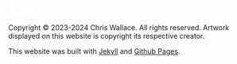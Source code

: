   <footer class="fade-in-element">
    <div class="content-container">
      <div class="brand mb-4">
        <a href="/" aria-label="Home">
          <svg class="logo" width="52" height="20" viewBox="0 0 52 20" fill="none" xmlns="http://www.w3.org/2000/svg">
            <path d="M0 1.6C0 0.845753 0 0.468629 0.234315 0.234315C0.468629 0 0.845753 0 1.6 0H13.7502C14.3639 0 14.6708 0 14.8899 0.175288C15.109 0.350576 15.1764 0.649942 15.3112 1.24867L18.3446 14.7264C18.4618 15.247 18.5204 15.5073 18.6959 15.6745C18.7293 15.7063 18.7653 15.7351 18.8037 15.7607C19.0053 15.8952 19.2721 15.8952 19.8057 15.8952V15.8952C20.3393 15.8952 20.6061 15.8952 20.8077 15.7607C20.846 15.7351 20.8821 15.7063 20.9155 15.6745C21.091 15.5073 21.1496 15.247 21.2667 14.7264L24.3002 1.24868C24.4349 0.649943 24.5023 0.350576 24.7214 0.175288C24.9406 0 25.2474 0 25.8611 0H26.1389C26.7526 0 27.0594 0 27.2786 0.175288C27.4977 0.350576 27.5651 0.649942 27.6998 1.24867L30.7333 14.7264C30.8505 15.247 30.909 15.5073 31.0845 15.6745C31.1179 15.7063 31.154 15.7351 31.1923 15.7607C31.3939 15.8952 31.6607 15.8952 32.1943 15.8952V15.8952C32.7279 15.8952 32.9947 15.8952 33.1963 15.7607C33.2347 15.7351 33.2708 15.7063 33.3041 15.6745C33.4796 15.5073 33.5382 15.247 33.6554 14.7264L36.6888 1.24868C36.8236 0.649943 36.891 0.350576 37.1101 0.175288C37.3292 0 37.6361 0 38.2498 0H50.4C51.1542 0 51.5314 0 51.7657 0.234315C52 0.468629 52 0.845753 52 1.6V17.7257C52 18.4799 52 18.857 51.7657 19.0914C51.5314 19.3257 51.1542 19.3257 50.4 19.3257H1.6C0.845753 19.3257 0.468629 19.3257 0.234315 19.0914C0 18.857 0 18.4799 0 17.7257V1.6Z" fill="white"/>
          </svg>
        </a>
      </div>
      <p class="mb-4">
        Copyright &copy; 2023-2024 Chris Wallace. All rights reserved. Artwork displayed on this website is copyright its respective creator.
      </p>
      <p>This website was built with <a href="https://jekyllrb.com">Jekyll</a> and <a href="https://pages.github.com">Github Pages</a>.</p>
    </div>
  </footer>
